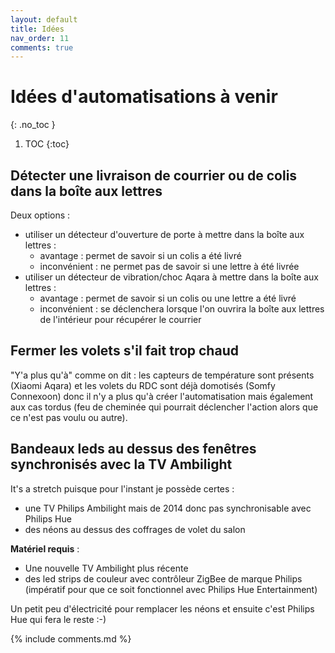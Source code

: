 ```yaml
---
layout: default
title: Idées
nav_order: 11
comments: true
---
```


# Idées d'automatisations à venir
{: .no_toc }

1. TOC
{:toc}

## Détecter une livraison de courrier ou de colis dans la boîte aux lettres

Deux options :
- utiliser un détecteur d'ouverture de porte à mettre dans la boîte aux lettres :
  - avantage : permet de savoir si un colis a été livré
  - inconvénient : ne permet pas de savoir si une lettre à été livrée
- utiliser un détecteur de vibration/choc Aqara à mettre dans la boîte aux lettres : 
  - avantage : permet de savoir si un colis ou une lettre a été livré
  - inconvénient : se déclenchera lorsque l'on ouvrira la boîte aux lettres de l'intérieur pour récupérer le courrier

## Fermer les volets s'il fait trop chaud

"Y'a plus qu'à" comme on dit : les capteurs de température sont présents (Xiaomi Aqara) et les volets du RDC sont déjà domotisés (Somfy Connexoon) donc il n'y a plus qu'à créer l'automatisation mais également aux cas tordus (feu de cheminée qui pourrait déclencher l'action alors que ce n'est pas voulu ou autre).

## Bandeaux leds au dessus des fenêtres synchronisés avec la TV Ambilight

It's a stretch puisque pour l'instant je possède certes :
 - une TV Philips Ambilight mais de 2014 donc pas synchronisable avec Philips Hue
 - des néons au dessus des coffrages de volet du salon

**Matériel requis** :
 - Une nouvelle TV Ambilight plus récente
 - des led strips de couleur avec contrôleur ZigBee de marque Philips (impératif pour que ce soit fonctionnel avec Philips Hue Entertainment)
 
Un petit peu d'électricité pour remplacer les néons et ensuite c'est Philips Hue qui fera le reste :-)






{% include comments.md %}
